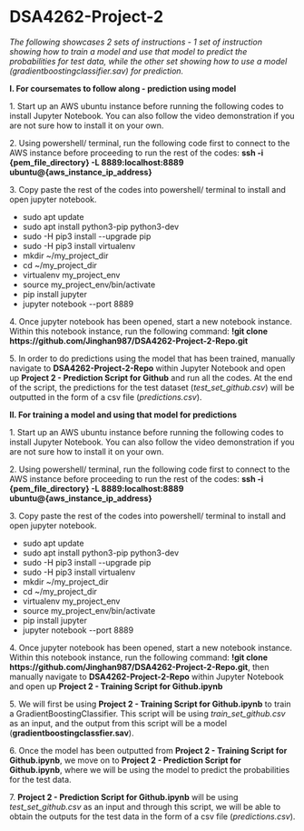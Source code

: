 # DSA4262-Project-2
*The following showcases 2 sets of instructions - 1 set of instruction showing how to train a model and use that model to predict the probabilities for test data, while the other set showing how to use a model (gradientboostingclassifier.sav) for prediction.*

**I. For coursemates to follow along - prediction using model**
<p>
1. Start up an AWS ubuntu instance before running the following codes to install Jupyter Notebook. You can also follow the video demonstration if you are not sure how to install it on your own.
</p>
<p>
2. Using powershell/ terminal, run the following code first to connect to the AWS instance before proceeding to run the rest of the codes: <b>ssh -i {pem_file_directory} -L 8889:localhost:8889 ubuntu@{aws_instance_ip_address}</b> 
</p>
3. Copy paste the rest of the codes into powershell/ terminal to install and open jupyter notebook.
<ul>
  <li> sudo apt update </li>
  <li> sudo apt install python3-pip python3-dev </li>
  <li> sudo -H pip3 install --upgrade pip </li>
  <li> sudo -H pip3 install virtualenv </li>
  <li> mkdir ~/my_project_dir </li>
  <li> cd ~/my_project_dir </li>
  <li> virtualenv my_project_env </li>
  <li> source my_project_env/bin/activate </li>
  <li> pip install jupyter </li>
  <li> jupyter notebook --port 8889 </li>
</ul>
<p>
4. Once jupyter notebook has been opened, start a new notebook instance. Within this notebook instance, run the following command: <b>!git clone https://github.com/Jinghan987/DSA4262-Project-2-Repo.git</b>
</p>
<p>
5. In order to do predictions using the model that has been trained, manually navigate to <b>DSA4262-Project-2-Repo</b> within Jupyter Notebook and open up <b>Project 2 - Prediction Script for Github</b> and run all the codes. At the end of the script, the predictions for the test dataset (<i>test_set_github.csv</i>) will be outputted in the form of a csv file (<i>predictions.csv</i>).
</p>
  
**II. For training a model and using that model for predictions**
<p>
1. Start up an AWS ubuntu instance before running the following codes to install Jupyter Notebook. You can also follow the video demonstration if you are not sure how to install it on your own.
</p>
<p>
2. Using powershell/ terminal, run the following code first to connect to the AWS instance before proceeding to run the rest of the codes: <b>ssh -i {pem_file_directory} -L 8889:localhost:8889 ubuntu@{aws_instance_ip_address}</b> 
</p>
<p>
3. Copy paste the rest of the codes into powershell/ terminal to install and open jupyter notebook.
</p>
<ul>
  <li> sudo apt update </li>
  <li> sudo apt install python3-pip python3-dev </li>
  <li> sudo -H pip3 install --upgrade pip </li>
  <li> sudo -H pip3 install virtualenv </li>
  <li> mkdir ~/my_project_dir </li>
  <li> cd ~/my_project_dir </li>
  <li> virtualenv my_project_env </li>
  <li> source my_project_env/bin/activate </li>
  <li> pip install jupyter </li>
  <li> jupyter notebook --port 8889 </li>
</ul>
<p>
4. Once jupyter notebook has been opened, start a new notebook instance. Within this notebook instance, run the following command: <b>!git clone https://github.com/Jinghan987/DSA4262-Project-2-Repo.git</b>, then manually navigate to <b>DSA4262-Project-2-Repo</b> within Jupyter Notebook and open up <b>Project 2 - Training Script for Github.ipynb</b>
</p>
<p>
5. We will first be using <b>Project 2 - Training Script for Github.ipynb</b> to train a GradientBoostingClassifier. This script will be using <i>train_set_github.csv</i> as an input, and the output from this script will be a model (<b>gradientboostingclassfier.sav</b>).
</p>
<p>
6. Once the model has been outputted from <b>Project 2 - Training Script for Github.ipynb</b>, we move on to <b>Project 2 - Prediction Script for Github.ipynb</b>, where we will be using the model to predict the probabilities for the test data.
</p>
<p>
7. <b>Project 2 - Prediction Script for Github.ipynb</b> will be using <i>test_set_github.csv</i> as an input and through this script, we will be able to obtain the outputs for the test data in the form of a csv file (<i>predictions.csv</i>).
</p>

